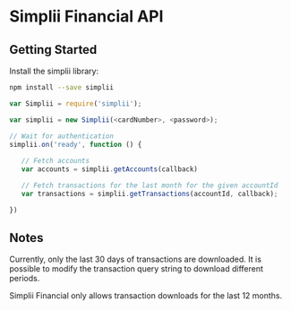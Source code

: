 Simplii Financial API
=====================

## Getting Started

Install the simplii library:

```bash
npm install --save simplii
```

```js
var Simplii = require('simplii');

var simplii = new Simplii(<cardNumber>, <password>);

// Wait for authentication
simplii.on('ready', function () {
  
   // Fetch accounts
   var accounts = simplii.getAccounts(callback)

   // Fetch transactions for the last month for the given accountId
   var transactions = simplii.getTransactions(accountId, callback);

})
```

## Notes
Currently, only the last 30 days of transactions are downloaded. It is possible to modify the transaction query string to download different periods.  

Simplii Financial only allows transaction downloads for the last 12 months.
